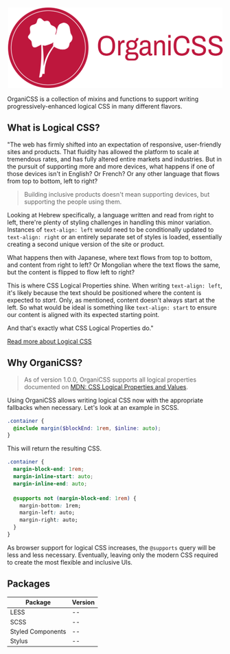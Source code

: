 <p align="center">
  <img src="assets/organicss-logo-full.png" alt="OrganiCSS standard logo with icon and name" width="500" />
</p>

OrganiCSS is a collection of mixins and functions to support writing progressively-enhanced logical CSS in many different flavors.

## What is Logical CSS?

"The web has firmly shifted into an expectation of responsive, user-friendly sites and products. That fluidity has allowed the platform to scale at tremendous rates, and has fully altered entire markets and industries. But in the pursuit of supporting more and more devices, what happens if one of those devices isn't in English? Or French? Or any other language that flows from top to bottom, left to right?

> Building inclusive products doesn't mean supporting devices, but supporting the people using them.

Looking at Hebrew specifically, a language written and read from right to left, there're plenty of styling challenges in handling this minor variation. Instances of `text-align: left` would need to be conditionally updated to `text-align: right` or an entirely separate set of styles is loaded, essentially creating a second unique version of the site or product.

What happens then with Japanese, where text flows from top to bottom, and content from right to left? Or Mongolian where the text flows the same, but the content is flipped to flow left to right?

This is where CSS Logical Properties shine. When writing `text-align: left`, it's likely because the text should be positioned where the content is expected to _start_. Only, as mentioned, content doesn't always start at the left. So what would be ideal is something like `text-align: start` to ensure our content is aligned with its expected starting point.

And that's exactly what CSS Logical Properties do."

[Read more about Logical CSS](https://www.danyuschick.com/articles/css-logical-properties-are-the-future-of-the-web-and-i18n/)

## Why OrganiCSS?

> As of version 1.0.0, OrganiCSS supports all logical properties documented on [MDN: CSS Logical Properties and Values](https://developer.mozilla.org/en-US/docs/Web/CSS/CSS_Logical_Properties).

Using OrganiCSS allows writing logical CSS now with the appropriate fallbacks when necessary. Let's look at an example in SCSS.

```scss
.container {
  @include margin($blockEnd: 1rem, $inline: auto);
}
```

This will return the resulting CSS.

```css
.container {
  margin-block-end: 1rem;
  margin-inline-start: auto;
  margin-inline-end: auto;

  @supports not (margin-block-end: 1rem) {
    margin-bottom: 1rem;
    margin-left: auto;
    margin-right: auto;
  }
}
```

As browser support for logical CSS increases, the `@supports` query will be less and less necessary. Eventually, leaving only the modern CSS required to create the most flexible and inclusive UIs.

## Packages

| Package           | Version |
| ----------------- | ------- |
| LESS              | --      |
| SCSS              | --      |
| Styled Components | --      |
| Stylus            | --      |
